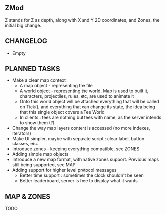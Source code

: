 ZMod
----

Z stands for Z as depth, along with X and Y 2D coordinates, and Zones, the initial big change.


CHANGELOG
---------
* Empty

PLANNED TASKS
-------------
* Make a clear map context
    * A map object - representing the file
    * A world object - representing the world. Map is used to built it, characters, projectiles, rules, etc, are used to animate it
    * Onto this world object will be attached everything that will be called on Tick(), and everything that can change its state, the idea being that this single object covers a Tee World
    * In clients : tees are nothing but tees with name, as the server intends to show them (?)
* Change the way map layers content is accessed (no more indexes, iterators)
* Make UI simpler, maybe with separate script : clear label, button classes, etc.
* Introduce zones - keeping everything compatible, see ZONES
* Adding simple map objects
* Introduce a new map format, with native zones support. Previous maps still being supported, see MAP
* Adding support for higher level protocol messages
    * Better time support : sometimes the clock shouldn't be seen
    * Better leaderboard, server is free to display what it wants

MAP & ZONES
-----------

TODO

